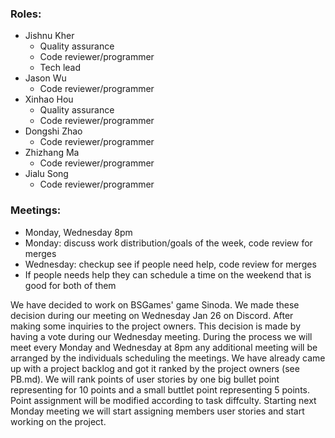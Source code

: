 ### Roles: 
- Jishnu Kher
    - Quality assurance
    - Code reviewer/programmer 
    - Tech lead 
- Jason Wu
    - Code reviewer/programmer 
- Xinhao Hou
    - Quality assurance 
    - Code reviewer/programmer 
- Dongshi Zhao
    - Code reviewer/programmer 
- Zhizhang Ma
    - Code reviewer/programmer
- Jialu Song
    - Code reviewer/programmer 	

### Meetings:
- Monday, Wednesday 8pm 
- Monday: discuss work distribution/goals of the week, code review for merges 
- Wednesday: checkup see if people need help, code review for merges 
- If people needs help they can schedule a time on the weekend that is good for both of them 

We  have decided to work on BSGames' game Sinoda. We made these decision during our meeting on Wednesday Jan 26 on Discord. After making some inquiries to the project owners. This decision is made by having a vote during our Wednesday meeting. During the process we will meet every Monday and Wednesday at 8pm any additional meeting will be arranged by the individuals scheduling the meetings. We have already came up with a project backlog and got it ranked by the project owners (see PB.md). We will rank points of user stories by one big bullet point representing for 10 points and a small buttlet point representing 5 points. Point assignment will be modified according to task diffculty. Starting next Monday meeting we will start assigning members user stories and start working on the project. 